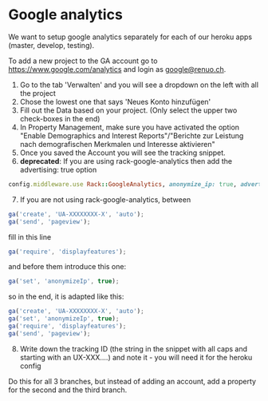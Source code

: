 # Google analytics

We want to setup google analytics separately for each of our heroku apps (master, develop, testing).

To add a new project to the GA account go to <https://www.google.com/analytics> and login as google@renuo.ch.

1. Go to the tab 'Verwalten' and you will see a dropdown on the left with all the project
1. Chose the lowest one that says 'Neues Konto hinzufügen'
1. Fill out the Data based on your project. (Only select the upper two check-boxes in the end)
1. In Property Management, make sure you have activated the option "Enable Demographics and Interest Reports"/"Berichte zur Leistung nach demografischen Merkmalen und Interesse aktivieren"
1. Once you saved the Account you will see the tracking snippet.
1. **deprecated**: If you are using rack-google-analytics then add the advertising: true option

```ruby
config.middleware.use Rack::GoogleAnalytics, anonymize_ip: true, advertising: true, tracker: ENV['GOOGLE_ANALYTICS_ID']  if Rails.env.production?
```

7. If you are not using rack-google-analytics, between

```js
ga('create', 'UA-XXXXXXXX-X', 'auto');
ga('send', 'pageview');
```

fill in this line

```js
ga('require', 'displayfeatures');
```

and before them introduce this one:

```js
ga('set', 'anonymizeIp', true);
```

so in the end, it is adapted like this:

```js
ga('create', 'UA-XXXXXXXX-X', 'auto');
ga('set', 'anonymizeIp', true);
ga('require', 'displayfeatures');
ga('send', 'pageview');
```

8. Write down the tracking ID (the string in the snippet with all caps and starting with an UX-XXX....) and note it - you will need it for the heroku config

Do this for all 3 branches, but instead of adding an account, add a property for the second and the third branch.
